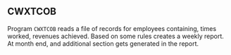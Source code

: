 ## CWXTCOB

Program `CWXTCOB` reads a file of records for employees containing, times worked, revenues achieved. Based on some rules creates a weekly report. At month end, and additional section gets generated in the report.
